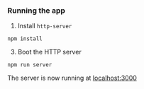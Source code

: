 ### Running the app

1. Install `http-server`

````
npm install
````

3. Boot the HTTP server

````
npm run server
````

The server is now running at [localhost:3000](localhost:3000)

